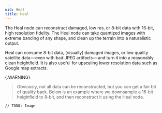 ```yaml
---
uid: Heal
title: Heal
---
```


The Heal node can reconstruct damaged, low res, or 8-bit data with 16-bit, high resolution fidelity. The Heal node can take quantized images with extreme banding of any shape, and clean up the terrain into a naturalistic output.

Heal can consume 8-bit data, (visually) damaged images, or low quality satellite data — even with bad JPEG artifacts — and turn it into a reasonably clean heightfield. It is also useful for upscaling lower resolution data such as Google map extracts.

{.WARNING} 
> Obviously, not all data can be reconstructed, but you can get a fair bit of quality back. Below is an example where we downsample a 16-bit heightfield to 8-bit, and then reconstruct it using the Heal node.

`// TODO: Image`


<!--examples-->
